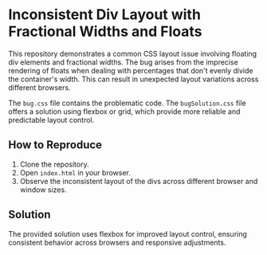 # Inconsistent Div Layout with Fractional Widths and Floats

This repository demonstrates a common CSS layout issue involving floating div elements and fractional widths.  The bug arises from the imprecise rendering of floats when dealing with percentages that don't evenly divide the container's width.  This can result in unexpected layout variations across different browsers.

The `bug.css` file contains the problematic code.  The `bugSolution.css` file offers a solution using flexbox or grid, which provide more reliable and predictable layout control.

## How to Reproduce

1. Clone the repository.
2. Open `index.html` in your browser.
3. Observe the inconsistent layout of the divs across different browser and window sizes.

## Solution

The provided solution uses flexbox for improved layout control, ensuring consistent behavior across browsers and responsive adjustments.